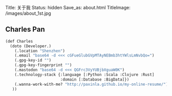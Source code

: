 Title: 关于我
Status: hidden
Save_as: about.html
TitleImage: /images/about_1st.jpg


## Charles Pan

```lisp
(def Charles
  (doto (Developer.)
    (.location "Shenzhen")
    (.email "base64 -d <<< cGFueGlubGVpMTAyNEBmb3htYWlsLmNvbQo=")
    (.gpg-key-id "")
    (.gpg-key-fingerprint "")
    (.mastodon "base64 -d <<< QGFrc3VyYUBjbXguaW0K")
    (.technology-stack {:language [:Python :Scala :Clojure :Rust]
                        :domain [:Database :BigData]})
    (.wanna-work-with-me? "http://paxinla.github.io/my-online-resume/")
   ))
```
